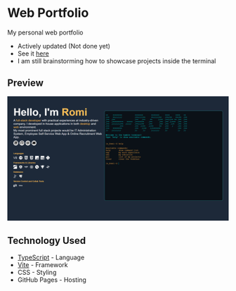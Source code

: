 # Web Portfolio
My personal web portfolio
- Actively updated (Not done yet)
- See it [here](https://26thdeccake.github.io/is-romi-portfolio/)
- I am still brainstorming how to showcase projects inside the terminal

## Preview
![Web Portfolio Preview](public/portfolio.png)

## Technology Used
- [TypeScript](https://www.typescriptlang.org/) - Language
- [Vite](https://vitejs.dev/) - Framework
- CSS - Styling
- GitHub Pages - Hosting

